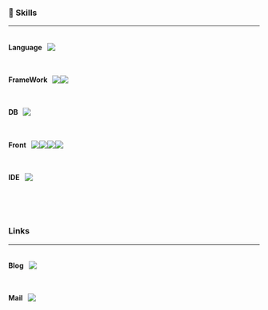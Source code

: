 <!--
- 👋 Hi, I’m @hyeriwon
- 👀 I’m interested in ...
- 🌱 I’m currently learning ...
- 💞️ I’m looking to collaborate on ...
- 📫 How to reach me ...
- 😄 Pronouns: ...
- ⚡ Fun fact: ...
--!>
<!---
hyeriwon/hyeriwon is a ✨ special ✨ repository because its `README.md` (this file) appears on your GitHub profile.
You can click the Preview link to take a look at your changes.
--->


<div align="center">
  <!-- 타이틀 -->
</div>
<div align="right">
  <!-- 조회수 -->
</div>
<div align="left">
  <h3>🌟 Skills</h3>
  <hr>

  <!-- Language -->
  <div style="display: flex; align-items: center; margin-bottom: 10px;">
    <h4 style="margin-right: 10px;">Language</h4>
    <img src="https://img.shields.io/badge/Java-FF9E0F?style=for-the-badge&logo=OpenJDK&logoColor=white">
  </div>

  <!-- FrameWork -->
  <div style="display: flex; align-items: center; margin-bottom: 10px;">
    <h4 style="margin-right: 10px;">FrameWork</h4>
    <img src="https://img.shields.io/badge/Spring-6DB33F?style=for-the-badge&logo=Spring&logoColor=white">
    <img src="https://img.shields.io/badge/springboot-6DB33F?style=for-the-badge&logo=Spring&logoColor=white">
  </div>

  <!-- DB -->
  <div style="display: flex; align-items: center; margin-bottom: 10px;">
    <h4 style="margin-right: 10px;">DB</h4>
    <img src="https://img.shields.io/badge/Oracle-F80000?style=for-the-badge&logo=ORACLE&logoColor=white">
  </div>

  <!-- Front -->
  <div style="display: flex; align-items: center; margin-bottom: 10px;">
    <h4 style="margin-right: 10px;">Front</h4>
    <img src="https://img.shields.io/badge/HTML5-E34F26?style=for-the-badge&logo=HTML5&logoColor=white">
    <img src="https://img.shields.io/badge/CSS3-1572B6?style=for-the-badge&logo=css3&logoColor=white">
    <img src="https://img.shields.io/badge/JavaScript-F7DF1E?style=for-the-badge&logo=javascript&logoColor=white">
    <img src="https://img.shields.io/badge/Jquery-0769AD?style=for-the-badge&logo=jquery&logoColor=white">
  </div>

  <!-- IDE -->
  <div style="display: flex; align-items: center; margin-bottom: 10px;">
    <h4 style="margin-right: 10px;">IDE</h4>
    <img src="https://img.shields.io/badge/Eclipse-2C2255?style=for-the-badge&logo=Eclipse%20IDE&logoColor=white">
  </div>

  <br><br>

  <!-- Links -->
  <h3>Links</h3>
  <hr>

  <!-- Blog -->
  <div style="display: flex; align-items: center; margin-bottom: 10px;">
    <h4 style="margin-right: 10px;">Blog</h4>
    <a href="https://blog.naver.com/00_cielo">
      <img src="https://img.shields.io/badge/NaverBlog-09B3AF?style=for-the-badge&logo=bloglovin&logoColor=white">
    </a>
  </div>

  <!-- Mail -->
  <div style="display: flex; align-items: center; margin-bottom: 10px;">
    <h4 style="margin-right: 10px;">Mail</h4>
    <a href="mailto:madagascar29023@gmail.com">
      <img src="https://img.shields.io/badge/Gmail-d14836?style=for-the-badge&logo=Gmail&logoColor=white&link=madagascar29023@gmail.com">
    </a>
  </div>
</div>



